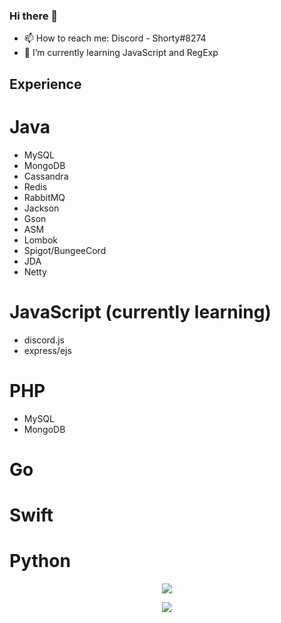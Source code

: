 ### Hi there 👋

- 📫 How to reach me: Discord - Shorty#8274
- 🌱 I’m currently learning JavaScript and RegExp

## Experience
# Java
- MySQL
- MongoDB
- Cassandra
- Redis
- RabbitMQ
- Jackson
- Gson
- ASM
- Lombok
- Spigot/BungeeCord
- JDA
- Netty
# JavaScript (currently learning)
- discord.js
- express/ejs
# PHP
- MySQL
- MongoDB
# Go
# Swift
# Python

<p align="center"><img align="center" src="https://github-readme-stats.vercel.app/api/top-langs/?username=shortydev&layout=compact&theme=dark"></p>
<p align="center"><img align="center" src="https://github-readme-stats.vercel.app/api?username=shortydev&show_icons=true&theme=dark"></p>

<!--
**ShortyDev/ShortyDev** is a ✨ _special_ ✨ repository because its `README.md` (this file) appears on your GitHub profile.

Here are some ideas to get you started:

- 🔭 I’m currently working on ...
- 🌱 I’m currently learning ...
- 👯 I’m looking to collaborate on ...
- 🤔 I’m looking for help with ...
- 💬 Ask me about ...
- 📫 How to reach me: ...
- 😄 Pronouns: ...
- ⚡ Fun fact: ...
-->
